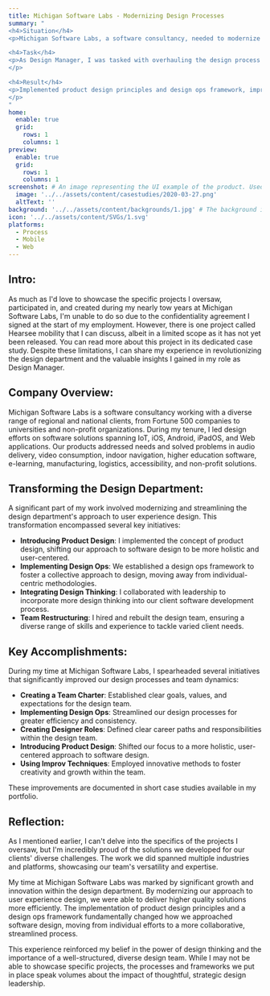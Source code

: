 ```yaml
---
title: Michigan Software Labs - Modernizing Design Processes
summary: "
<h4>Situation</h4>
<p>Michigan Software Labs, a software consultancy, needed to modernize its design department to meet diverse client needs.</p>

<h4>Task</h4>
<p>As Design Manager, I was tasked with overhauling the design process and rebuilding the team.
</p>

<h4>Result</h4>  
<p>Implemented product design principles and design ops framework, improving efficiency and collaboration. Created a team charter, defined designer roles, and introduced improv techniques for creativity. These changes led to higher quality solutions and a more versatile, skilled design team capable of tackling complex projects across various industries and platforms.
</p>
"
home:
  enable: true
  grid:
    rows: 1
    columns: 1
preview:
  enable: true
  grid:
    rows: 1
    columns: 1
screenshot: # An image representing the UI example of the product. Used in preview cards
  image: '../../assets/content/casestudies/2020-03-27.png'
  altText: ''
background: '../../assets/content/backgrounds/1.jpg' # The background image used for preview cards
icon: '../../assets/content/SVGs/1.svg'
platforms:
  - Process
  - Mobile
  - Web
---
```


## Intro:

As much as I'd love to showcase the specific projects I oversaw, participated in, and created during my nearly tow years at Michigan Software Labs, I'm unable to do so due to the confidentiality agreement I signed at the start of my employment. However, there is one project called Hearsee mobility that I can discuss, albeit in a limited scope as it has not yet been released. You can read more about this project in its dedicated case study. Despite these limitations, I can share my experience in revolutionizing the design department and the valuable insights I gained in my role as Design Manager.

## Company Overview:

Michigan Software Labs is a software consultancy working with a diverse range of regional and national clients, from Fortune 500 companies to universities and non-profit organizations. During my tenure, I led design efforts on software solutions spanning IoT, iOS, Android, iPadOS, and Web applications. Our products addressed needs and solved problems in audio delivery, video consumption, indoor navigation, higher education software, e-learning, manufacturing, logistics, accessibility, and non-profit solutions.

## Transforming the Design Department:

A significant part of my work involved modernizing and streamlining the design department's approach to user experience design. This transformation encompassed several key initiatives:
- **Introducing Product Design**: I implemented the concept of product design, shifting our approach to software design to be more holistic and user-centered.
- **Implementing Design Ops**: We established a design ops framework to foster a collective approach to design, moving away from individual-centric methodologies.
- **Integrating Design Thinking**: I collaborated with leadership to incorporate more design thinking into our client software development process.
- **Team Restructuring**: I hired and rebuilt the design team, ensuring a diverse range of skills and experience to tackle varied client needs.

## Key Accomplishments:

During my time at Michigan Software Labs, I spearheaded several initiatives that significantly improved our design processes and team dynamics:
- **Creating a Team Charter**: Established clear goals, values, and expectations for the design team.
- **Implementing Design Ops**: Streamlined our design processes for greater efficiency and consistency.
- **Creating Designer Roles**: Defined clear career paths and responsibilities within the design team.
- **Introducing Product Design**: Shifted our focus to a more holistic, user-centered approach to software design.
- **Using Improv Techniques**: Employed innovative methods to foster creativity and growth within the team.

These improvements are documented in short case studies available in my portfolio.

## Reflection:

As I mentioned earlier, I can't delve into the specifics of the projects I oversaw, but I'm incredibly proud of the solutions we developed for our clients' diverse challenges. The work we did spanned multiple industries and platforms, showcasing our team's versatility and expertise.

My time at Michigan Software Labs was marked by significant growth and innovation within the design department. By modernizing our approach to user experience design, we were able to deliver higher quality solutions more efficiently. The implementation of product design principles and a design ops framework fundamentally changed how we approached software design, moving from individual efforts to a more collaborative, streamlined process.

This experience reinforced my belief in the power of design thinking and the importance of a well-structured, diverse design team. While I may not be able to showcase specific projects, the processes and frameworks we put in place speak volumes about the impact of thoughtful, strategic design leadership.
